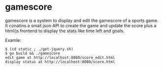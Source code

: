 # gamescore

gamescore is a system to display and edit the gamescore of a sports game. It conatins a small json API to
create the game and update the score plus a html/js frontend to display the stats like time left and goals.

Examle:
```
$ (cd static ; ./get-jquery.sh)
$ go build && ./gamescore
edit game at http://localhost:8080/score_edit.html
display status at http://localhost:8080/score.html
```
